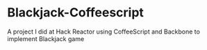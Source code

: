 # Blackjack-Coffeescript

A project I did at Hack Reactor using CoffeeScript and Backbone to implement Blackjack game
